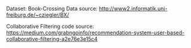 Dataset: Book-Crossing
Data source: http://www2.informatik.uni-freiburg.de/~cziegler/BX/

Collaborative Filtering code source:
https://medium.com/grabngoinfo/recommendation-system-user-based-collaborative-filtering-a2e76e3e15c4

